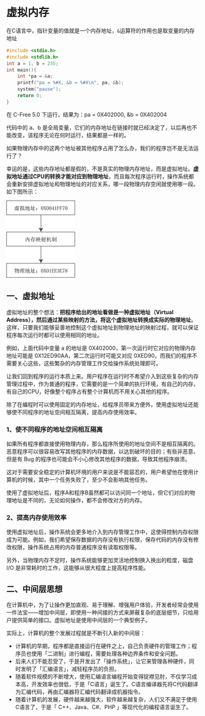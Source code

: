 # 虚拟内存

在C语言中，指针变量的值就是一个内存地址，`&`运算符的作用也是取变量的内存地址

```c
#include <stdio.h>
#include <stdlib.h>
int a = 1, b = 255;
int main(){
    int *pa = &a;
    printf("pa = %#X, &b = %#X\n", pa, &b);
    system("pause");
    return 0;
}
```

在 C-Free 5.0 下运行，结果为：pa = 0X402000, &b = 0X402004

代码中的 a、b 是全局变量，它们的内存地址在链接时就已经决定了，以后再也不能改变，该程序无论在何时运行，结果都是一样的。

如果物理内存中的这两个地址被其他程序占用了怎么办，我们的程序岂不是无法运行了？

幸运的是，这些内存地址都是假的，不是真实的物理内存地址，而是虚拟地址。**虚拟地址通过CPU的转换才能对应到物理地址**，而且每次程序运行时，操作系统都会重新安排虚拟地址和物理地址的对应关系，哪一段物理内存空闲就使用哪一段。如下图所示：

![](../doc/内存映射机制.jpg)

## 一、虚拟地址

虚拟地址的整个想法：**把程序给出的地址看做是一种虚拟地址（Virtual Address），然后通过某些映射的方法，将这个虚拟地址转换成实际的物理地址**。这样，只要我们能够妥善地控制这个虚拟地址到物理地址的映射过程，就可以保证程序每次运行时都可以使用相同的地址。

例如，上面代码中变量 a 的地址是 0X402000，第一次运行时它对应的物理内存地址可能是 0X12ED90AA，第二次运行时可能又对应 0XED90，而我们的程序不需要关心这些，这些繁杂的内存管理工作交给操作系统处理即可。

让我们回到程序的运行本质上来。用户程序在运行时不希望介入到这些复杂的内存管理过程中，作为普通的程序，它需要的是一个简单的执行环境，有自己的内存，有自己的CPU，好像整个程序占有整个计算机而不用关心其他的程序。

除了在编程时可以使用固定的内存地址，给程序员带来方便外，使用虚拟地址还能够使不同程序的地址空间相互隔离，提高内存使用效率。

### 1、使不同程序的地址空间相互隔离

如果所有程序都直接使用物理内存，那么程序所使用的地址空间不是相互隔离的。恶意程序可以很容易改写其他程序的内存数据，以达到破坏的目的；有些非恶意、但是有 Bug 的程序也可能会不小心修改其他程序的数据，导致其他程序崩溃。

这对于需要安全稳定的计算机环境的用户来说是不能容忍的，用户希望他在使用计算机的时候，其中一个任务失败了，至少不会影响其他任务。

使用了虚拟地址后，程序A和程序B虽然都可以访问同一个地址，但它们对应的物理地址是不同的，无论如何操作，都不会修改对方的内存。

### 2、提高内存使用效率

使用虚拟地址后，操作系统会更多地介入到内存管理工作中，这使得控制内存权限成为可能。例如，我们希望保存数据的内存没有执行权限，保存代码的内存没有修改权限，操作系统占用的内存普通程序没有读取权限等。

另外，当物理内存不足时，操作系统能够更加灵活地控制换入换出的粒度，磁盘 I/O 是非常耗时的工作，这能够从很大程度上提高程序性能。

## 二、中间层思想

在计算机中，为了让操作更加直观、易于理解、增强用户体验，开发者经常会使用一件法宝——增加中间层，即使用一种间接的方式来屏蔽复杂的底层细节，只给用户提供简单的接口。虚拟地址是使用中间层的一个典型例子。

实际上，计算机的整个发展过程就是不断引入新的中间层：

- 计算机的早期，程序都是直接运行在硬件之上，自己负责硬件的管理工作；程序员也使用「二进制」进行编程，需要处理各种边界条件和安全问题。
- 后来人们不能忍受了，于是开发出了「操作系统」，让它来管理各种硬件，同时发明了「汇编语言」，减轻程序员的负担。
- 随着软件规模的不断增大，使用汇编语言编程开始变得捉襟见肘，不仅学习成本高，开发效率也很低，于是「C语言」诞生了。C语言编译器先将C代码翻译为汇编代码，再由汇编器将汇编代码翻译成机器指令。
- 随着计算机的发展，硬件越来越强大，软件越来越复杂，人们又不满足于使用C语言了，于是「 C++、Java、C#、PHP 」等现代化的编程语言诞生了。